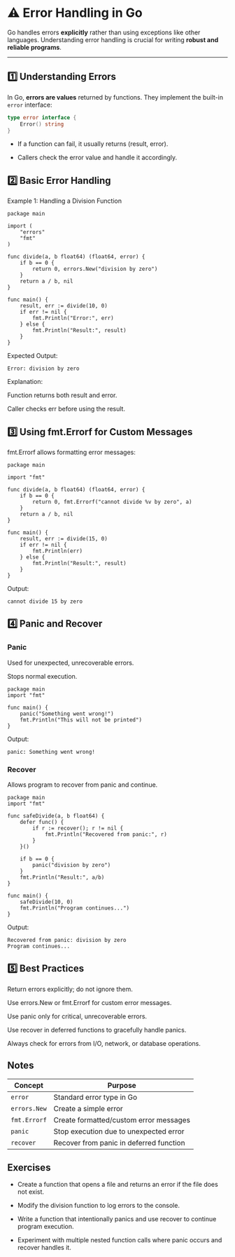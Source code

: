 # ⚠️ Error Handling in Go

Go handles errors **explicitly** rather than using exceptions like other languages. Understanding error handling is crucial for writing **robust and reliable programs**.

---

## 1️⃣ Understanding Errors

In Go, **errors are values** returned by functions. They implement the built-in `error` interface:

```go
type error interface {
    Error() string
}
```
- If a function can fail, it usually returns (result, error).

- Callers check the error value and handle it accordingly.

## 2️⃣ Basic Error Handling
Example 1: Handling a Division Function
```
package main

import (
    "errors"
    "fmt"
)

func divide(a, b float64) (float64, error) {
    if b == 0 {
        return 0, errors.New("division by zero")
    }
    return a / b, nil
}

func main() {
    result, err := divide(10, 0)
    if err != nil {
        fmt.Println("Error:", err)
    } else {
        fmt.Println("Result:", result)
    }
}

```
Expected Output:
```
Error: division by zero
```

Explanation:

Function returns both result and error.

Caller checks err before using the result.

## 3️⃣ Using fmt.Errorf for Custom Messages

fmt.Errorf allows formatting error messages:
```
package main

import "fmt"

func divide(a, b float64) (float64, error) {
    if b == 0 {
        return 0, fmt.Errorf("cannot divide %v by zero", a)
    }
    return a / b, nil
}

func main() {
    result, err := divide(15, 0)
    if err != nil {
        fmt.Println(err)
    } else {
        fmt.Println("Result:", result)
    }
}
```

Output:
```
cannot divide 15 by zero
```
## 4️⃣ Panic and Recover
### Panic

Used for unexpected, unrecoverable errors.

Stops normal execution.
```
package main
import "fmt"

func main() {
    panic("Something went wrong!")
    fmt.Println("This will not be printed")
}

```
Output:
```
panic: Something went wrong!
```
### Recover

Allows program to recover from panic and continue.
```
package main
import "fmt"

func safeDivide(a, b float64) {
    defer func() {
        if r := recover(); r != nil {
            fmt.Println("Recovered from panic:", r)
        }
    }()

    if b == 0 {
        panic("division by zero")
    }
    fmt.Println("Result:", a/b)
}

func main() {
    safeDivide(10, 0)
    fmt.Println("Program continues...")
}

```
Output:
```
Recovered from panic: division by zero
Program continues...
```
## 5️⃣ Best Practices

Return errors explicitly; do not ignore them.

Use errors.New or fmt.Errorf for custom error messages.

Use panic only for critical, unrecoverable errors.

Use recover in deferred functions to gracefully handle panics.

Always check for errors from I/O, network, or database operations.

## Notes
| Concept      | Purpose                                 |
| ------------ | --------------------------------------- |
| `error`      | Standard error type in Go               |
| `errors.New` | Create a simple error                   |
| `fmt.Errorf` | Create formatted/custom error messages  |
| `panic`      | Stop execution due to unexpected error  |
| `recover`    | Recover from panic in deferred function |

## Exercises 
- Create a function that opens a file and returns an error if the file does not exist.

- Modify the division function to log errors to the console.

- Write a function that intentionally panics and use recover to continue program execution.

- Experiment with multiple nested function calls where panic occurs and recover handles it.
